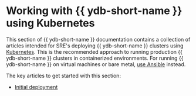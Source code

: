 # Working with {{ ydb-short-name }} using Kubernetes

This section of {{ ydb-short-name }} documentation contains a collection of articles intended for SRE's deploying {{ ydb-short-name }} clusters using [Kubernetes](https://kubernetes.io/). This is the recommended approach to running production {{ ydb-short-name }} clusters in containerized environments. For running {{ ydb-short-name }} on virtual machines or bare metal, [use Ansible](../ansible/index.md) instead.

The key articles to get started with this section:

* [Initial deployment](initial-deployment.md)
